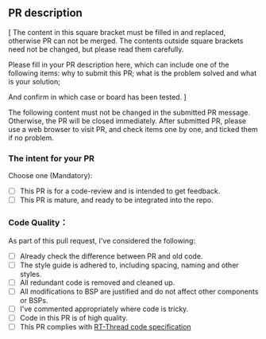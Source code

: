 ## PR description

[
The content in this square bracket must be filled in and replaced, otherwise PR can not be merged. The contents outside square brackets need not be changed, but please read them carefully.

Please fill in your PR description here, which can include one of the following items: why to submit this PR; what is the problem solved and what is your solution;

And confirm in which case or board has been tested.
]

The following content must not be changed in the submitted PR message. Otherwise, the PR will be closed immediately. After submitted PR, please use a web browser to visit PR, and check items one by one, and ticked them if no problem.

### The intent for your PR

Choose one (Mandatory):

- [ ] This PR is for a code-review and is intended to get feedback.
- [ ] This PR is mature, and ready to be integrated into the repo.

### Code Quality：

As part of this pull request, I've considered the following:

- [ ] Already check the difference between PR and old code.
- [ ] The style guide is adhered to, including spacing, naming and other styles.
- [ ] All redundant code is removed and cleaned up.
- [ ] All modifications to BSP are justified and do not affect other components or BSPs.
- [ ] I've commented appropriately where code is tricky.
- [ ] Code in this PR is of high quality.
- [ ] This PR complies with [RT-Thread code specification](../documentation/coding_style_en.txt)
